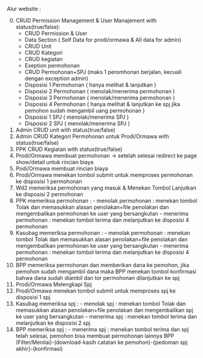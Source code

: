Alur website :

0. CRUD Permission Management & User Manajement with status(true/false):
	- CRUD Permission & User
	- Data Section ( Self Data for prodi/ormawa & All data for admin)
	- CRUD Unit
	- CRUD Kategori
	- CRUD kegiatan
	- Exeption permohonan
	- CRUD Permohonan+SPJ (maks 1 peromhonan berjalan, kecuali dengan exception admin)
	- Disposisi 1 Permohonan ( hanya melihat & lanjutkan )
	- Disposisi 2 Permohonan ( menolak/menerima permohonan )
	- Disposisi 3 Permohonan ( menolak/menerima permohonan )
	- Disposisi 4 Permohonan ( hanya melihat & lanjutkan ke spj jika pemohon sudah mengambil uang permohonan )
	- Disposisi 1 SPJ ( menolak/menerima SPJ )
	- Disposisi 2 SPJ ( menolak/menerima SPJ )
1. Admin CRUD unit with status(true/false)
2. Admin CRUD Kategori Permohonan untuk Prodi/Ormawa with status(true/false)
3. PPK CRUD Kegiatan with status(true/false)
4. Prodi/Ormawa membuat permohonan -> setelah selesai redirect ke page show/detail untuk rincian biaya
5. Podi/Ormawa membuat rincian biaya
6. Prodi/Ormawa menekan tombol submit untuk memproses permohonan ke disposisi 1 permohonan
7. Wd2 memeriksa permohonan yang masuk & Menekan Tombol Lanjutkan ke disposisi 2 permohonan
8. PPK memeriksa permohonan : 	- menolak permohonan : menekan tombol Tolak dan memasukkan alasan penolakan+file penolakan dan mengembalikan permohonan ke user yang bersangkutan
							 	- menerima permohonan : menekan tombol terima dan melanjutkan ke disposisi 4 permohonan
9. Kasubag memeriksa permohonan : 	- menolak permohonan : menekan tombol Tolak dan memasukkan alasan penolakan+file penolakan dan mengembalikan permohonan ke user yang bersangkutan
							 		- menerima permohonan : menekan tombol terima dan melanjutkan ke disposisi 4 permohonan
10. BPP memeriksa permohonan dan memberikan dana ke pemohon, jika pemohon sudah mengambil dana maka BPP menekan tombol konfirmasi bahwa dana sudah diambil dan tor permohonan dilanjutkan ke spj
11. Prodi/Ormawa Melengkapi Spj
12. Prodi/Ormawa menekan tombol submit untuk memproses spj ke disposisi 1 spj
13. Kasubag memeriksa spj : - menolak spj : menekan tombol Tolak dan memasukkan alasan penolakan+file penolakan dan mengembalikan spj ke user yang bersangkutan
							 - menerima spj : menekan tombol terima dan melanjutkan ke disposisi 2 spj
14. BPP memeriksa spj : 	- menerima spj : menekan tombol terima dan spj telah selesai, pemohon bisa membuat permohonan lainnya
BPP (Filter/Menilai)-(download-kasih catatan ke pemohon)-{pedoman spj akhir}-(konfirmasi)